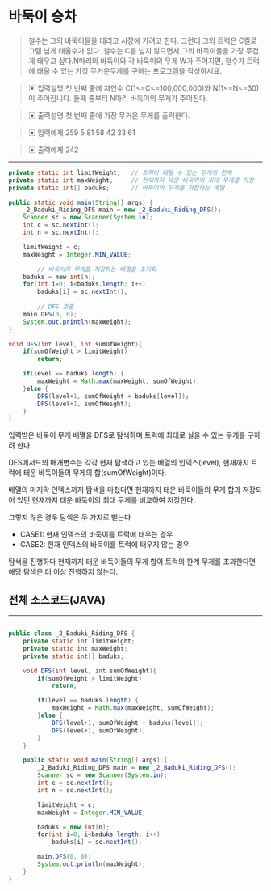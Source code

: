 # 바둑이 승차

> 철수는 그의 바둑이들을 데리고 시장에 가려고 한다. 그런데 그의 트럭은 C킬로그램 넘게 태울수가 없다. 철수는 C를 넘지 않으면서 그의 바둑이들을 가장 무겁게 태우고 싶다.N마리의 바둑이와 각 바둑이의 무게 W가 주어지면, 철수가 트럭에 태울 수 있는 가장 무거운무게를 구하는 프로그램을 작성하세요.
>


>▣ 입력설명
첫 번째 줄에 자연수 C(1<=C<=100,000,000)와 N(1<=N<=30)이 주어집니다. 둘째 줄부터 N마리 바둑이의 무게가 주어진다.
>

>▣ 출력설명
첫 번째 줄에 가장 무거운 무게를 출력한다.
>

>▣ 입력예제
259
5 81 58 42 33 61
>

>▣ 출력예제 242
---

```java
private static int limitWeight;   // 트럭이 태울 수 있는 무게의 한계
private static int maxWeight;     // 현재까지 태운 바둑이의 최대 무게를 저장
private static int[] baduks;      // 바둑이의 무게를 저장하는 배열
```

```java
public static void main(String[] args) {
    _2_Baduki_Riding_DFS main = new _2_Baduki_Riding_DFS();
    Scanner sc = new Scanner(System.in);
    int c = sc.nextInt();
    int n = sc.nextInt();

    limitWeight = c; 
    maxWeight = Integer.MIN_VALUE;

		// 바둑이의 무게를 저장하는 배열을 초기화
    baduks = new int[n]; 
    for(int i=0; i<baduks.length; i++)
        baduks[i] = sc.nextInt();
		
		// DFS 호출
    main.DFS(0, 0);
    System.out.println(maxWeight);
}
```

```java
void DFS(int level, int sumOfWeight){
    if(sumOfWeight > limitWeight)
        return;

    if(level == baduks.length) {
        maxWeight = Math.max(maxWeight, sumOfWeight);
    }else {
        DFS(level+1, sumOfWeight + baduks[level]);
        DFS(level+1, sumOfWeight);
    }
}
```

입력받은 바둑이 무게 배열을 DFS로 탐색하며 트럭에 최대로 실을 수 있는 무게를 구하려 한다.

DFS메서드의 매개변수는 각각 현재 탐색하고 있는 배열의 인덱스(level), 현재까지 트럭에 태운 바둑이들의 무게의 합(sumOfWeight)이다.

배열의 마지막 인덱스까지 탐색을 마쳤다면 현재까지 태운 바둑이들의 무게 합과 저장되어 있던 현재까지 태운 바둑이의 최대 무게를 비교하여 저장한다.

그렇지 않은 경우 탐색은 두 가지로 뻗는다

- CASE1:  현재 인덱스의 바둑이를 트럭에 태우는 경우
- CASE2:  현재 인덱스의 바둑이를 트럭에 태우지 않는 경우

탐색을 진행하다 현재까지 태운 바둑이들의 무게 합이 트럭의 한계 무게를 초과한다면 해당 탐색은 더 이상 진행하지 않는다.

## 전체 소스코드(JAVA)
---

```java

public class _2_Baduki_Riding_DFS {
    private static int limitWeight; 
    private static int maxWeight;   
    private static int[] baduks;    

    void DFS(int level, int sumOfWeight){
        if(sumOfWeight > limitWeight)
            return;

        if(level == baduks.length) {
            maxWeight = Math.max(maxWeight, sumOfWeight);
        }else {
            DFS(level+1, sumOfWeight + baduks[level]);
            DFS(level+1, sumOfWeight);
        }
    }

    public static void main(String[] args) {
        _2_Baduki_Riding_DFS main = new _2_Baduki_Riding_DFS();
        Scanner sc = new Scanner(System.in);
        int c = sc.nextInt();
        int n = sc.nextInt();

        limitWeight = c;
        maxWeight = Integer.MIN_VALUE;

        baduks = new int[n];
        for(int i=0; i<baduks.length; i++)
            baduks[i] = sc.nextInt();

        main.DFS(0, 0);
        System.out.println(maxWeight);
    }
}
```